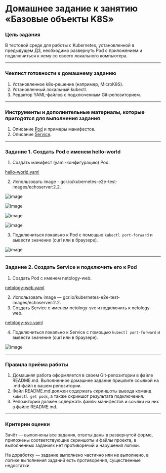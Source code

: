 # Домашнее задание к занятию «Базовые объекты K8S»

### Цель задания

В тестовой среде для работы с Kubernetes, установленной в предыдущем ДЗ, необходимо развернуть Pod с приложением и подключиться к нему со своего локального компьютера. 

------

### Чеклист готовности к домашнему заданию

1. Установленное k8s-решение (например, MicroK8S).
2. Установленный локальный kubectl.
3. Редактор YAML-файлов с подключенным Git-репозиторием.

------

### Инструменты и дополнительные материалы, которые пригодятся для выполнения задания

1. Описание [Pod](https://kubernetes.io/docs/concepts/workloads/pods/) и примеры манифестов.
2. Описание [Service](https://kubernetes.io/docs/concepts/services-networking/service/).

------

### Задание 1. Создать Pod с именем hello-world

1. Создать манифест (yaml-конфигурацию) Pod.

[hello-world.yaml](hello-world.yaml)
   
2. Использовать image - gcr.io/kubernetes-e2e-test-images/echoserver:2.2.

![image](https://github.com/user-attachments/assets/5259ac85-942d-45a9-9776-3bce3e2148b7)

![image](https://github.com/user-attachments/assets/8b2d7d0d-35f4-41b1-96e4-a335609621cb)

![image](https://github.com/user-attachments/assets/13343af2-057d-49b5-ba58-ed3809e3811a)

![image](https://github.com/user-attachments/assets/520e4f09-0abc-441b-b204-7d87439fbc77)

3. Подключиться локально к Pod с помощью `kubectl port-forward` и вывести значение (curl или в браузере).
   
![image](https://github.com/user-attachments/assets/0062d018-3165-4caf-a7f4-56f4cdc5c51d)

------

### Задание 2. Создать Service и подключить его к Pod

1. Создать Pod с именем netology-web.

[netology-web.yaml](netology-web.yaml)
   
2. Использовать image — gcr.io/kubernetes-e2e-test-images/echoserver:2.2.
3. Создать Service с именем netology-svc и подключить к netology-web.

[netology-svc.yaml](netology-svc.yaml)

4. Подключиться локально к Service с помощью `kubectl port-forward` и вывести значение (curl или в браузере).

![image](https://github.com/user-attachments/assets/a5bd7a6f-397c-4726-b179-5334b13036fc)

------

### Правила приёма работы

1. Домашняя работа оформляется в своем Git-репозитории в файле README.md. Выполненное домашнее задание пришлите ссылкой на .md-файл в вашем репозитории.
2. Файл README.md должен содержать скриншоты вывода команд `kubectl get pods`, а также скриншот результата подключения.
3. Репозиторий должен содержать файлы манифестов и ссылки на них в файле README.md.

------

### Критерии оценки
Зачёт — выполнены все задания, ответы даны в развернутой форме, приложены соответствующие скриншоты и файлы проекта, в выполненных заданиях нет противоречий и нарушения логики.

На доработку — задание выполнено частично или не выполнено, в логике выполнения заданий есть противоречия, существенные недостатки.
